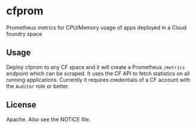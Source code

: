 # cfprom

Prometheus metrics for CPU/Memory usage of apps deployed in a Cloud foundry space

## Usage

Deploy cfprom to any CF space and it will create a Prometheus `/metrics` endpoint which can be scraped. It uses the CF API to fetch statistics on all running applications. Currently it requires credentials of a CF account with the `Auditor` role or better. 

## License

Apache. Also see the NOTICE file.

